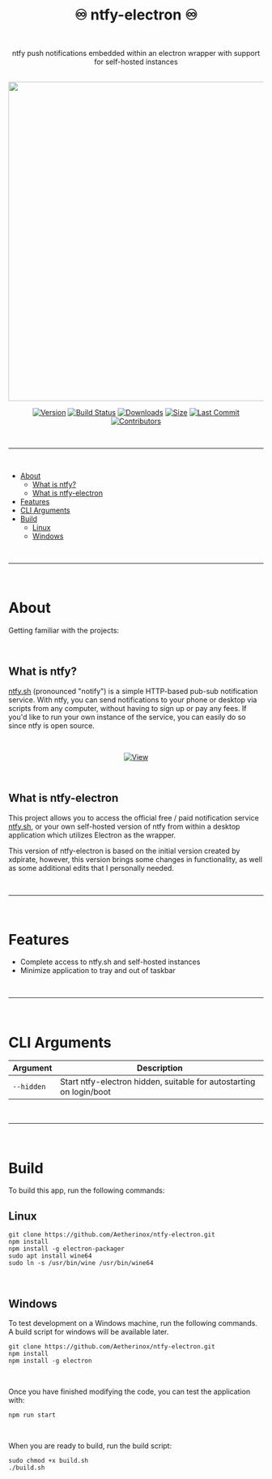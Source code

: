 <div align="center">
<h1>♾️ ntfy-electron ♾️</h1>
<br />
<p>ntfy push notifications embedded within an electron wrapper with support for self-hosted instances</p>

<br />

<img src="https://docs.ntfy.sh/static/img/pwa.png" width="630">

<br />

</div>

<div align="center">

<!-- prettier-ignore-start -->
[![Version][badge-version-gh]][link-version-gh] [![Build Status][badge-build]][link-build] [![Downloads][badge-downloads-gh]][link-downloads-gh] [![Size][badge-size-gh]][badge-size-gh] [![Last Commit][badge-commit]][badge-commit] [![Contributors][badge-all-contributors]](#contributors-)
<!-- prettier-ignore-end -->

</div>

<br />

---

<br />

- [About](#about)
  - [What is ntfy?](#what-is-ntfy)
  - [What is ntfy-electron](#what-is-ntfy-electron)
- [Features](#features)
- [CLI Arguments](#cli-arguments)
- [Build](#build)
  - [Linux](#linux)
  - [Windows](#windows)


<br />

---

<br />

# About
Getting familiar with the projects:

<br />

## What is ntfy?
[ntfy.sh](https://ntfy/) (pronounced "notify") is a simple HTTP-based pub-sub notification service. With ntfy, you can send notifications to your phone or desktop via scripts from any computer, without having to sign up or pay any fees. If you'd like to run your own instance of the service, you can easily do so since ntfy is open source.

<br />

<div align="center">

[![View](https://img.shields.io/badge/%20-%20View%20Project%20Repo-%20%23de2343?style=for-the-badge&logo=github&logoColor=FFFFFF)](https://github.com/binwiederhier/ntfy)

</div>

<br />

## What is ntfy-electron
This project allows you to access the official free / paid notification service [ntfy.sh](https://ntfy.sh/), or your own self-hosted version of ntfy from within a desktop application which utilizes Electron as the wrapper.

This version of ntfy-electron is based on the initial version created by xdpirate, however, this version brings some changes in functionality, as well as some additional edits that I personally needed.

<br />

---

<br />

# Features
- Complete access to ntfy.sh and self-hosted instances
- Minimize application to tray and out of taskbar

<br />

---

<br />

# CLI Arguments
| Argument | Description |
| --- | --- |
| `--hidden` | Start ntfy-electron hidden, suitable for autostarting on login/boot |



<br />

---

<br />

# Build
To build this app, run the following commands:

## Linux
```shell
git clone https://github.com/Aetherinox/ntfy-electron.git
npm install
npm install -g electron-packager
sudo apt install wine64
sudo ln -s /usr/bin/wine /usr/bin/wine64
```

<br />

## Windows
To test development on a Windows machine, run the following commands.
A build script for windows will be available later.

```shell
git clone https://github.com/Aetherinox/ntfy-electron.git
npm install
npm install -g electron
```

<br />

Once you have finished modifying the code, you can test the application with:
```shell ignore
npm run start
```

<br />

When you are ready to build, run the build script:
```shell ignore
sudo chmod +x build.sh
./build.sh
```

<!-- markdownlint-restore -->
<!-- prettier-ignore-end -->

<!-- ALL-CONTRIBUTORS-LIST:END -->
<!-- ALL-CONTRIBUTORS-LIST:START - Do not remove or modify this section -->
<!-- prettier-ignore-start -->
<!-- markdownlint-disable -->
<!-- markdownlint-restore -->
<!-- prettier-ignore-end -->
<!-- ALL-CONTRIBUTORS-LIST:END -->

<!-- ALL-CONTRIBUTORS-LIST:START - Do not remove or modify this section -->
<!-- prettier-ignore-start -->
<!-- markdownlint-disable -->
<!-- markdownlint-restore -->
<!-- prettier-ignore-end -->

<!-- ALL-CONTRIBUTORS-LIST:END -->

<br />
<br />

<!-- prettier-ignore-start -->
<!-- BADGE > GENERAL -->
[link-general-npm]: https://npmjs.com
[link-general-nodejs]: https://nodejs.org
[link-npmtrends]: http://npmtrends.com/ntfy-electron
<!-- BADGE > VERSION > GITHUB -->
[badge-version-gh]: https://img.shields.io/github/v/tag/Aetherinox/ntfy-electron?logo=GitHub&label=Version&color=ba5225
[link-version-gh]: https://github.com/Aetherinox/ntfy-electron/releases
<!-- BADGE > VERSION > NPMJS -->
[badge-version-npm]: https://img.shields.io/npm/v/ntfy-electron?logo=npm&label=Version&color=ba5225
[link-version-npm]: https://npmjs.com/package/ntfy-electron
<!-- BADGE > LICENSE -->
[badge-license-mit]: https://img.shields.io/badge/MIT-FFF?logo=creativecommons&logoColor=FFFFFF&label=License&color=9d29a0
[link-license-mit]: https://github.com/Aetherinox/ntfy-electron/blob/main/LICENSE
<!-- BADGE > BUILD -->
[badge-build]: https://img.shields.io/github/actions/workflow/status/Aetherinox/ntfy-electron/release-npm.yml?logo=github&logoColor=FFFFFF&label=Build&color=%23278b30
[link-build]: https://github.com/Aetherinox/ntfy-electron/actions/workflows/release-npm.yml
<!-- BADGE > DOWNLOAD COUNT -->
[badge-downloads-gh]: https://img.shields.io/github/downloads/Aetherinox/ntfy-electron/total?logo=github&logoColor=FFFFFF&label=Downloads&color=376892
[link-downloads-gh]: https://github.com/Aetherinox/ntfy-electron/releases
[badge-downloads-npm]: https://img.shields.io/npm/dw/%40aetherinox%2Fmarked-alert-fa?logo=npm&&label=Downloads&color=376892
[link-downloads-npm]: https://npmjs.com/package/ntfy-electron
<!-- BADGE > DOWNLOAD SIZE -->
[badge-size-gh]: https://img.shields.io/github/repo-size/Aetherinox/ntfy-electron?logo=github&label=Size&color=59702a
[link-size-gh]: https://github.com/Aetherinox/ntfy-electron/releases
[badge-size-npm]: https://img.shields.io/npm/unpacked-size/ntfy-electron/latest?logo=npm&label=Size&color=59702a
[link-size-npm]: https://npmjs.com/package/ntfy-electron
<!-- BADGE > COVERAGE -->
[badge-coverage]: https://img.shields.io/codecov/c/github/Aetherinox/ntfy-electron?token=MPAVASGIOG&logo=codecov&logoColor=FFFFFF&label=Coverage&color=354b9e
[link-coverage]: https://codecov.io/github/Aetherinox/ntfy-electron
<!-- BADGE > ALL CONTRIBUTORS -->
[badge-all-contributors]: https://img.shields.io/github/all-contributors/Aetherinox/ntfy-electron?logo=contributorcovenant&color=de1f6f&label=contributors
[link-all-contributors]: https://github.com/all-contributors/all-contributors
[badge-tests]: https://img.shields.io/github/actions/workflow/status/Aetherinox/marked-alert-fa/npm-tests.yml?logo=github&label=Tests&color=2c6488
[link-tests]: https://github.com/Aetherinox/ntfy-electron/actions/workflows/tests.yml
[badge-commit]: https://img.shields.io/github/last-commit/Aetherinox/ntfy-electron?logo=conventionalcommits&logoColor=FFFFFF&label=Last%20Commit&color=313131
[link-commit]: https://github.com/Aetherinox/ntfy-electron/commits/main/
<!-- prettier-ignore-end -->